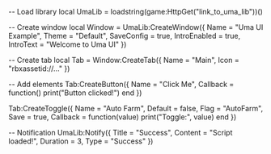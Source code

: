 -- Load library
local UmaLib = loadstring(game:HttpGet("link_to_uma_lib"))()

-- Create window
local Window = UmaLib:CreateWindow({
    Name = "Uma UI Example",
    Theme = "Default",
    SaveConfig = true,
    IntroEnabled = true,
    IntroText = "Welcome to Uma UI"
})

-- Create tab
local Tab = Window:CreateTab({
    Name = "Main",
    Icon = "rbxassetid://..."
})

-- Add elements
Tab:CreateButton({
    Name = "Click Me",
    Callback = function()
        print("Button clicked!")
    end
})

Tab:CreateToggle({
    Name = "Auto Farm",
    Default = false,
    Flag = "AutoFarm",
    Save = true,
    Callback = function(value)
        print("Toggle:", value)
    end
})

-- Notification
UmaLib:Notify({
    Title = "Success",
    Content = "Script loaded!",
    Duration = 3,
    Type = "Success"
})
